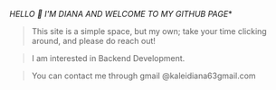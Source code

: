 *HELLO 👋 I'M DIANA AND WELCOME TO MY GITHUB PAGE**

> This site is a simple space, but my own; take your time clicking around, and please do reach out!

> I am interested in Backend Development.

> You can contact me through gmail @kaleidiana63gmail.com
